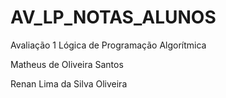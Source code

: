 # AV_LP_NOTAS_ALUNOS

Avaliação 1 Lógica de Programação Algorítmica 

Matheus de Oliveira Santos

Renan Lima da Silva Oliveira
